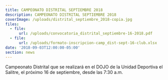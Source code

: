 ```yaml
---
title: CAMPEONATO DISTRITAL SEPTIEMBRE 2018
description: CAMPEONATO DISTRITAL SEPTIEMBRE 2018
coverImage: /uploads/distrital_septiembre_2018-copia.jpg
files:
  - file:
      url: /uploads/convocatoria_distrital_septiembre-16-2018.pdf
  - file:
      url: /uploads/formato-inscripcion-camp_dist-sept-16-club.xlsx
date: '2018-09-03T12:00:00-05:00'
section: news
---
```

Campeonato Distrital que se realizará en el DOJO de la Unidad Deportiva el Salitre, el próximo 16 de septiembre, desde las 7:30 a.m.
